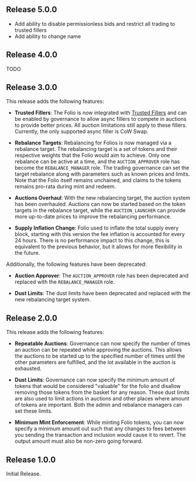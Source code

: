 ## Release 5.0.0

- Add ability to disable permissionless bids and restrict all trading to trusted fillers
- Add ability to change name

## Release 4.0.0

TODO

## Release 3.0.0

This release adds the following features:

- **Trusted Fillers**: The Folio is now integrated with [Trusted Fillers](https://github.com/reserve-protocol/trusted-fillers/) and can be enabled by governance to allow async fillers to compete in auctions to provide better prices. All auction limitations still apply to these fillers. Currently, the only supported async filler is CoW Swap.

- **Rebalance Targets**: Rebalancing for Folios is now managed via a rebalance target. The rebalancing target is a set of tokens and their respective weights that the Folio would aim to achieve. Only one rebalance can be active at a time, and the `AUCTION_APPROVER` role has become the `REBALANCE_MANAGER` role. The trading governance can set the target rebalance along with parameters such as known prices and limits. Note that the Folio itself remains unchained, and claims to the tokens remains pro-rata during mint and redeem.

- **Auctions Overhaul**: With the new rebalancing target, the auction system has been overhauled. Auctions can now be started based on the token targets in the rebalance target, while the `AUCTION_LAUNCHER` can provide more up-to-date prices to improve the rebalancing performance.

- **Supply Inflation Change**: Folio used to inflate the total supply every block, starting with this version the fee inflation is accounted for every 24 hours. There is no performance impact to this change, this is equivalent to the previous behavior, but it allows for more flexibility in the future.

Additionally, the following features have been deprecated:

- **Auction Approver**: The `AUCTION_APPROVER` role has been deprecated and replaced with the `REBALANCE_MANAGER` role.

- **Dust Limits**: The dust limits have been deprecated and replaced with the new rebalancing target system.

## Release 2.0.0

This release adds the following features:

- **Repeatable Auctions**: Governance can now specify the number of times an auction can be repeated while approving the auctions. This allows the auctions to be started up to the specified number of times until the other parameters are fulfilled, and the lot available in the auction is exhausted.

- **Dust Limits**: Governance can now specify the minimum amount of tokens that would be considered "valuable" for the folio and disallow removing those tokens from the basket for any reason. These dust limits are also used to limit actions in auctions and other places where amount of tokens are important. Both the admin and rebalance managers can set these limits.

- **Minimum Mint Enforcement**: While minting Folio tokens, you can now specify a minimum amount out such that any changes to fees between you sending the transaction and inclusion would cause it to revert. The output amount must also be non-zero going forward.

## Release 1.0.0

Initial Release.
